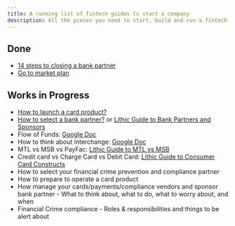 ```yaml
---
title: A running list of fintech guides to start a company
description: All the pieces you need to start, build and run a fintech company.
---
```


## Done
* [14 steps to closing a bank partner](n-steps-to-closing-a-bank-partner)
* [Go to market plan](go-to-market-plan)

## Works in Progress
* [How to launch a card product?](how-to-launch-a-card-product)
* [How to select a bank partner?](how-to-select-a-bank-partner) or [Lithic Guide to Bank Partners and Sponsors](https://www.lithic.com/blog/bank-partners)
* Flow of Funds: [Google Doc](https://docs.google.com/document/d/1WRm6XbPv-IkXErLxiszj6zrBhoNRdPHvpFfjkGZ4U1w/edit)
* How to think about interchange: [Google Doc](https://docs.google.com/document/d/1E_olRp2TjygWyDaoypwHP1Wh6pWFrkTE7buSYU63Uw0/edit)
* MTL vs MSB vs PayFac: [Lithic Guide to MTL vs MSB](https://www.lithic.com/blog/money-services-business)
* Credit card vs Charge Card vs Debit Card: [Lithic Guide to Consumer Card Constructs](https://www.lithic.com/blog/consumer-card)
* How to select your financial crime prevention and compliance partner
* How to prepare to operate a card product
* How manage your cards/payments/compliance vendors and sponsor bank partner - What to think about, what to do, what to worry about, and when
* Financial Crime compliance - Roles & responsibilities and things to be alert about